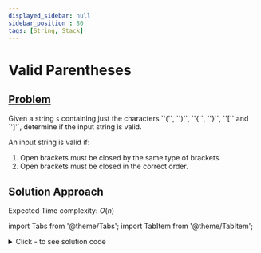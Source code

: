 ```yaml
---
displayed_sidebar: null
sidebar_position : 80
tags: [String, Stack]
---
```


# Valid Parentheses

## [Problem](https://leetcode.com/problems/valid-parentheses/)

<p>Given a string <code>s</code> containing just the characters `'('`, `')'`, `'{'`, `'}'`, `'['` and `']'`, determine if the input string is valid.</p>

<p>An input string is valid if:</p>

<ol>
	<li>Open brackets must be closed by the same type of brackets.</li>
	<li>Open brackets must be closed in the correct order.</li>
</ol>

## Solution Approach
Expected Time complexity: $O(n)$

import Tabs from '@theme/Tabs';
import TabItem from '@theme/TabItem';

<details><summary>Click - to see solution code</summary>

<Tabs>
<TabItem value="cpp" label="C++">

```cpp
class Solution {
   public:
    bool isValid(string s) {
        stack<char> st;
        for (int i = 0; i < s.length(); i++) {
            if (s[i] == '(' || s[i] == '[' || s[i] == '{')
                st.push(s[i]);
            else {
                if (s[i] == '}' && st.size() && st.top() == '{') {
                    st.pop();
                } else if (s[i] == ']' && st.size() && st.top() == '[') {
                    st.pop();
                } else if (s[i] == ')' && st.size() && st.top() == '(') {
                    st.pop();
                } else {
                    return false;
                }
            }
        }
        if (st.size()) return false;
        return true;
    }
};

```
</TabItem>
</Tabs>

</details>
